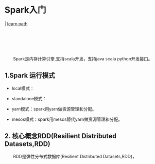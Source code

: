 # Spark入门

| [learn path](https://www.bilibili.com/video/av11075938?from=search&seid=11588279847426817997)

<br>
<br>
<br>
<br>

&emsp;&emsp;Spark是内存计算引擎,支持scala开发，支持java scala python开发接口。

## 1.Spark 运行模式

- local模式：

- standalone模式：

- yarn模式：spark用yarn做资源管理和分配。

- mesos模式：spark用mesos替代yarn做资源管理和分配。

## 2. 核心概念RDD(Resilient Distributed Datasets,RDD)

&emsp;&emsp;RDD是弹性分布式数据库(Resilient Distributed Datasets,RDD)，



